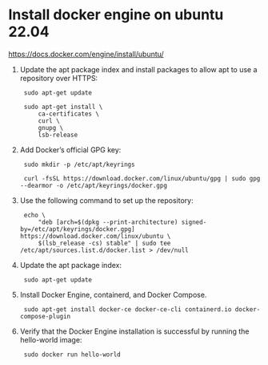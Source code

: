 # Install docker engine on ubuntu 22.04

https://docs.docker.com/engine/install/ubuntu/

1. Update the apt package index and install packages to allow apt to use a repository over HTTPS:
		
		sudo apt-get update

		sudo apt-get install \
		    ca-certificates \
		    curl \
		    gnupg \
		    lsb-release
		
2. Add Docker’s official GPG key:
		
		sudo mkdir -p /etc/apt/keyrings

		curl -fsSL https://download.docker.com/linux/ubuntu/gpg | sudo gpg --dearmor -o /etc/apt/keyrings/docker.gpg
		
3. Use the following command to set up the repository:
		
		echo \
		    "deb [arch=$(dpkg --print-architecture) signed-by=/etc/apt/keyrings/docker.gpg] https://download.docker.com/linux/ubuntu \
		    $(lsb_release -cs) stable" | sudo tee /etc/apt/sources.list.d/docker.list > /dev/null
		
4. Update the apt package index:
		
		sudo apt-get update
		
5. Install Docker Engine, containerd, and Docker Compose.
		
		sudo apt-get install docker-ce docker-ce-cli containerd.io docker-compose-plugin
		
6. Verify that the Docker Engine installation is successful by running the hello-world image:
		
		sudo docker run hello-world
		
